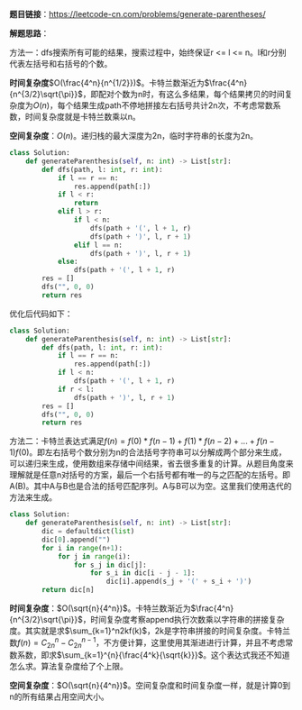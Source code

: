 **题目链接**：https://leetcode-cn.com/problems/generate-parentheses/

**解题思路**：

方法一：dfs搜索所有可能的结果，搜索过程中，始终保证r <= l <= n。l和r分别代表左括号和右括号的个数。

**时间复杂度**$O(\frac{4^n}{n^{1/2}})$。卡特兰数渐近为$\frac{4^n}{n^{3/2}\sqrt{\pi}}$，即配对个数为n时，有这么多结果，每个结果拷贝的时间复杂度为$O(n)$，每个结果生成path不停地拼接左右括号共计2n次，不考虑常数系数，时间复杂度就是卡特兰数乘以n。

**空间复杂度**：$O(n)$。递归栈的最大深度为2n，临时字符串的长度为2n。

```python
class Solution:
    def generateParenthesis(self, n: int) -> List[str]:
        def dfs(path, l: int, r: int):
            if l == r == n:
                res.append(path[:])
            if l < r:
                return
            elif l > r:
                if l < n:
                    dfs(path + '(', l + 1, r)
                    dfs(path + ')', l, r + 1)
                elif l == n:
                    dfs(path + ')', l, r + 1)
            else:
                dfs(path + '(', l + 1, r)
        res = []
        dfs("", 0, 0)
        return res
```

优化后代码如下：

```python
class Solution:
    def generateParenthesis(self, n: int) -> List[str]:
        def dfs(path, l: int, r: int):
            if l == r == n:
                res.append(path[:])
            if l < n:
                dfs(path + '(', l + 1, r)
            if r < l:
                dfs(path + ')', l, r + 1)
        res = []
        dfs("", 0, 0)
        return res
```

方法二：卡特兰表达式满足$f(n) = f(0)*f(n-1) + f(1)*f(n-2)+...+f(n-1)f(0)$。即左右括号个数分别为n的合法括号字符串可以分解成两个部分来生成，可以递归来生成，使用数组来存储中间结果，省去很多重复的计算。从题目角度来理解就是任意n对括号的方案，最后一个右括号都有唯一的与之匹配的左括号。即A(B)。其中A与B也是合法的括号匹配序列。A与B可以为空。这里我们使用迭代的方法来生成。

```python
class Solution:
    def generateParenthesis(self, n: int) -> List[str]:
        dic = defaultdict(list)
        dic[0].append("")
        for i in range(n+1):
            for j in range(i):
                for s_j in dic[j]:
                    for s_i in dic[i - j - 1]:
                        dic[i].append(s_j + '(' + s_i + ')')
        return dic[n]
```

**时间复杂度**：$O(\sqrt{n}{4^n})$。卡特兰数渐近为$\frac{4^n}{n^{3/2}\sqrt{\pi}}$，时间复杂度考察append执行次数乘以字符串的拼接复杂度。其实就是求$\sum_{k=1}^n2kf(k)$，2k是字符串拼接的时间复杂度。卡特兰数$f(n) = C_{2n}^{n} - C_{2n}^{n-1}$，不方便计算，这里使用其渐进进行计算，并且不考虑常数系数，即求$\sum_{k=1}^{n}{\frac{4^k}{\sqrt{k}}}$。这个表达式我还不知道怎么求。算法复杂度给了个上限。

**空间复杂度**：$O(\sqrt{n}{4^n})$。空间复杂度和时间复杂度一样，就是计算0到n的所有结果占用空间大小。

